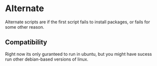 # Alternate
Alternate scripts are if the first script fails to install packages, or fails for some other reason.

## Compatibility
Right now its only guranteed to run in ubuntu, but you might have sucess run other debian-based versions of linux.
